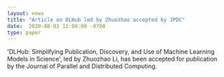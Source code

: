 ```yaml
---
layout: news
title: "Article on DLHub led by Zhuozhao accepted by JPDC"
date:  2020-08-03 11:00:00 -0700
type: paper
---
```


'DLHub: Simplifying Publication, Discovery, and Use of Machine Learning Models in Science', led by
Zhuozhao Li, has been accepted for publication by the Journal of Parallel and Distributed Computing.

